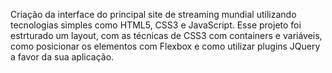 Criação da  interface do principal site de streaming mundial utilizando tecnologias simples como HTML5, CSS3 e JavaScript. 
Esse projeto foi estrturado um layout, com as técnicas de CSS3 com containers e variáveis, como posicionar os elementos com Flexbox e como utilizar plugins JQuery a favor da sua aplicação.